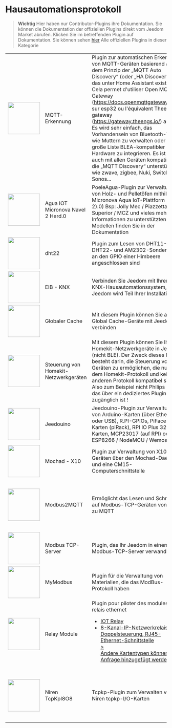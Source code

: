 
# Hausautomationsprotokoll


>**Wichtig**
>Hier haben nur Contributor-Plugins ihre Dokumentation. Sie können die Dokumentation der offiziellen Plugins direkt vom Jeedom Market abrufen. Klicken Sie im betreffenden Plugin auf Dokumentation.
>Sie können sehen [hier](https://market.jeedom.com/index.php?v=d&p=market&type=plugin&categorie=automation+protocol) Alle offiziellen Plugins in dieser Kategorie


| | | | |
|--- | --- | --- | ---|
|<img src="MQTTDiscovery/MQTTDiscovery_icon.png" class="pluginLogo" width="100" />|MQTT-Erkennung|Plugin zur automatischen Erkennung von MQTT-Geräten basierend auf dem Prinzip der „MQTT Auto Discovery“ (oder „HA Discovery“), das unter Home Assistant existiert. Cela permet d'utiliser Open MQTT Gateway (https://docs.openmqttgateway.com/) sur esp32 ou l'équivalent Theengs gateway (https://gateway.theengs.io/) auf pi. Es wird sehr einfach, das Vorhandensein von Bluetooth-Tags wie Muttern zu verwalten oder eine große Liste BLEA-kompatibler Hardware zu integrieren. Es ist aber auch mit allen Geräten kompatibel, die „MQTT Discovery“ unterstützen, wie zwave, zigbee, Nuki, Switchbot, Sonos...|[Dokumentation Stall](https://mips2648.github.io/jeedom-plugins-docs/MQTTDiscovery/de_DE/) - [Beta-Dokumentation](https://mips2648.github.io/jeedom-plugins-docs/MQTTDiscovery/de_DE/)<br/>[Markt](https://market.jeedom.com/index.php?v=d&p=market_display&id=4429)<br/>[Änderungsprotokoll stabil](https://mips2648.github.io/jeedom-plugins-docs/MQTTDiscovery/de_DE/changelog) - [Änderungsprotokoll Beta](https://mips2648.github.io/jeedom-plugins-docs/MQTTDiscovery/de_DE/changelog)|
|<img src="PoeleAgua/PoeleAgua_icon.png" class="pluginLogo" width="100" />|Agua IOT Micronova Navel 2 Herd.0|PoeleAgua-Plugin zur Verwaltung von Holz- und Pelletöfen mithilfe der Micronova Aqua IoT-Plattform (Navel 2).0) Bsp: Jolly Mec / Piazzetta / Superior / MCZ und vieles mehr. Informationen zu unterstützten Modellen finden Sie in der Dokumentation|[Dokumentation Stall](https://lefilliatre.github.io/lefilliatre-documentation/PoeleAgua/de_DE/) - [Beta-Dokumentation](https://lefilliatre.github.io/lefilliatre-documentation/PoeleAgua/de_DE/)<br/>[Markt](https://market.jeedom.com/index.php?v=d&p=market_display&id=4251)<br/>[Änderungsprotokoll stabil](https://lefilliatre.github.io/lefilliatre-documentation/PoeleAgua/de_DE/changelog) - [Änderungsprotokoll Beta](https://lefilliatre.github.io/lefilliatre-documentation/PoeleAgua/de_DE/changelog)|
|<img src="dht22/dht22_icon.png" class="pluginLogo" width="100" />|dht22|Plugin zum Lesen von DHT11-, DHT22- und AM2302-Sonden, die an den GPIO einer Himbeere angeschlossen sind|[Dokumentation Stall](https://linura.github.io/dht22/de_DE/)<br/>[Markt](https://market.jeedom.com/index.php?v=d&p=market_display&id=4010)<br/>[Änderungsprotokoll stabil](https://linura.github.io/dht22/de_DE/changelog)|
|<img src="eibd/eibd_icon.png" class="pluginLogo" width="100" />|EIB - KNX|Verbinden Sie Jeedom mit Ihrem KNX-Hausautomationssystem, und Jeedom wird Teil Ihrer Installation|[Dokumentation Stall](http://mika-nt28.github.io/Documentations/eibd/de_DE/)<br/>[Markt](https://market.jeedom.com/index.php?v=d&p=market_display&id=203)<br/>[Änderungsprotokoll stabil](https://mika-nt28.github.io/Documentations/eibd/de_DE/changelog)|
|<img src="globalcache/globalcache_icon.png" class="pluginLogo" width="100" />|Globaler Cache|Mit diesem Plugin können Sie alle Global Cache-Geräte mit Jeedom verbinden|[Dokumentation Stall](https://mika-nt28.github.io/Documentations/globalcache/de_DE/)<br/>[Markt](https://market.jeedom.com/index.php?v=d&p=market_display&id=2932)<br/>[Änderungsprotokoll stabil](https://mika-nt28.github.io/Documentations/globalcache/de_DE/changelog)|
|<img src="hkControl/hkControl_icon.png" class="pluginLogo" width="100" />|Steuerung von Homekit-Netzwerkgeräten|Mit diesem Plugin können Sie Ihre Homekit-Netzwerkgeräte in Jeedom (nicht BLE). Der Zweck dieses Plugins besteht darin, die Steuerung von Geräten zu ermöglichen, die nur mit dem Homekit-Protokoll und keinem anderen Protokoll kompatibel sind. Also zum Beispiel nicht Philips Hue, das über ein dediziertes Plugin zugänglich ist !|[Dokumentation Stall](https://nebzhb.github.io/jeedom_docs/plugins/hkControl/de_DE/) - [Beta-Dokumentation](https://nebzhb.github.io/jeedom_docs/plugins/hkControl/de_DE/)<br/>[Markt](https://market.jeedom.com/index.php?v=d&p=market_display&id=3919)<br/>[Änderungsprotokoll stabil](https://nebzhb.github.io/jeedom_docs/plugins/hkControl/de_DE/changelog) - [Änderungsprotokoll Beta](https://nebzhb.github.io/jeedom_docs/plugins/hkControl/de_DE/changelog)|
|<img src="jeedouino/jeedouino_icon.png" class="pluginLogo" width="100" />|Jeedouino|Jeedouino-Plugin zur Verwaltung von Arduino-Karten (über Ethernet oder USB), R.PI-GPIOs, PiFace-Karten (piRack), RPI IO Plus 32e / s-Karten, MCP23017 (auf RPI) oder ESP8266 / NodeMCU / Wemos.|[Dokumentation Stall](https://revlysj.github.io/jeedouino/de_DE/index)<br/>[Markt](https://market.jeedom.com/index.php?v=d&p=market_display&id=2064)<br/>[Änderungsprotokoll stabil](https://revlysj.github.io/jeedouino/de_DE/changelog)|
|<img src="mochad/mochad_icon.png" class="pluginLogo" width="100" />|Mochad - X10|Plugin zur Verwaltung von X10-Geräten über den Mochad-Daemon und eine CM15-Computerschnittstelle|[Dokumentation Stall](https://mika-nt28.github.io/Documentations/mochad/de_DE/)<br/>[Markt](https://market.jeedom.com/index.php?v=d&p=market_display&id=359)<br/>[Änderungsprotokoll stabil](https://mika-nt28.github.io/Documentations/mochad/de_DE/changelog)|
|<img src="modbus2mqtt/modbus2mqtt_icon.png" class="pluginLogo" width="100" />|Modbus2MQTT|Ermöglicht das Lesen und Schreiben auf Modbus-TCP-Geräten von und zu MQTT|[Dokumentation Stall](https://mips2648.github.io/jeedom-plugins-docs/modbus2mqtt/de_DE/) - [Beta-Dokumentation](https://mips2648.github.io/jeedom-plugins-docs/modbus2mqtt/de_DE/)<br/>[Markt](https://market.jeedom.com/index.php?v=d&p=market_display&id=4309)<br/>[Änderungsprotokoll stabil](https://mips2648.github.io/jeedom-plugins-docs/modbus2mqtt/de_DE/changelog) - [Änderungsprotokoll Beta](https://mips2648.github.io/jeedom-plugins-docs/modbus2mqtt/de_DE/changelog)|
|<img src="modbustcp/modbustcp_icon.png" class="pluginLogo" width="100" />|Modbus TCP-Server|Plugin, das Ihr Jeedom in einen Modbus-TCP-Server verwandelt|[Dokumentation Stall](https://mips2648.github.io/jeedom-plugins-docs/modbustcp/de_DE/)<br/>[Markt](https://market.jeedom.com/index.php?v=d&p=market_display&id=4320)<br/>[Änderungsprotokoll stabil](https://mips2648.github.io/jeedom-plugins-docs/modbustcp/de_DE/changelog)|
|<img src="mymodbus/mymodbus_icon.png" class="pluginLogo" width="100" />|MyModbus|Plugin für die Verwaltung von Materialien, die das ModBus-Protokoll haben|[Dokumentation Stall](https://bebel27a.github.io/jeedom-mymobdus.github.io/de_DE/)<br/>[Markt](https://market.jeedom.com/index.php?v=d&p=market_display&id=3858)<br/>[Änderungsprotokoll stabil](https://bebel27a.github.io/jeedom-mymobdus.github.io/de_DE/changelog)|
|<img src="relayModule/relayModule_icon.png" class="pluginLogo" width="100" />|Relay Module|Plugin pour piloter des modules de relais ethernet<ul><li><a href='https://fr.aliexpress.com/item/4000999069820.html?spm=a2g0o.productlist.main.1.4be8486f3Ic93qDingtian'>IOT Relay</a></li><li><a href='https://fr.aliexpress.com/item/32914881766.html?spm=a2g0o.productlist.main.45.109933f0huhSBo'>8-Kanal-IP-Netzwerkrelais, Doppelsteuerung, RJ45-Ethernet-Schnittstelle</li>><br>Andere Kartentypen können auf Anfrage hinzugefügt werden|[Dokumentation Stall](http://fobsoft.github.io/jeedom-plugins-documentation/relayModule/fr_FR) - [Beta-Dokumentation](http://fobsoft.github.io/jeedom-plugins-documentation/relayModule/fr_FR)<br/>[Markt](https://market.jeedom.com/index.php?v=d&p=market_display&id=4382)<br/>[Änderungsprotokoll stabil](http://fobsoft.github.io/jeedom-plugins-documentation/relayModule/de_DE/changelog) - [Änderungsprotokoll Beta](http://fobsoft.github.io/jeedom-plugins-documentation/relayModule/de_DE/changelog)|
|<img src="tcpkp/tcpkp_icon.png" class="pluginLogo" width="100" />|Niren TcpKpI8O8|Tcpkp-Plugin zum Verwalten von Niren tcpkp-I/O-Karten|[Dokumentation Stall](https://lefilliatre.github.io/lefilliatre-documentation/tcpkp/de_DE/) - [Beta-Dokumentation](https://lefilliatre.github.io/lefilliatre-documentation/tcpkp/de_DE/)<br/>[Markt](https://market.jeedom.com/index.php?v=d&p=market_display&id=4256)<br/>[Änderungsprotokoll stabil](https://lefilliatre.github.io/lefilliatre-documentation/tcpkp/de_DE/changelog) - [Änderungsprotokoll Beta](https://lefilliatre.github.io/lefilliatre-documentation/tcpkp/de_DE/changelog)|
